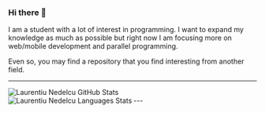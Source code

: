 ### Hi there 👋

I am a student with a lot of interest in programming. I want to expand my knowledge as much as possible but right now I am focusing more on web/mobile development and parallel programming.

Even so, you may find a repository that you find interesting from another field.
<!--
**laurentiuNedelcu/laurentiuNedelcu** is a ✨ _special_ ✨ repository because its `README.md` (this file) appears on your GitHub profile.

Here are some ideas to get you started:

- 🔭 I’m currently working on ...
- 🌱 I’m currently learning ...
- 👯 I’m looking to collaborate on ...
- 🤔 I’m looking for help with ...
- 💬 Ask me about ...
- 📫 How to reach me: ...
- 😄 Pronouns: ...
- ⚡ Fun fact: ...
-->

---
<img align="left" alt="Laurentiu Nedelcu GitHub Stats" src="https://github-readme-stats.vercel.app/api?username=laurentiuNedelcu&show_icons=true&hide_border=true">

<br />
---
<img align="left" alt="Laurentiu Nedelcu Languages Stats" src="https://github-readme-stats.vercel.app/api/top-langs/?username=laurentiuNedelcu&show_icons=true&hide_border=true">
